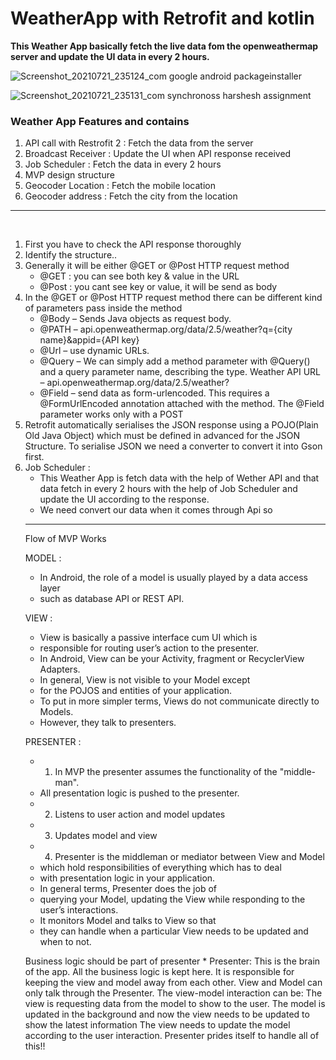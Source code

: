 # WeatherApp with Retrofit and kotlin
<b>This Weather App basically fetch the live data fom the openweathermap server and update the UI data in every 2 hours. </b>

![Screenshot_20210721_235124_com google android packageinstaller](https://user-images.githubusercontent.com/6704539/126552544-b8e90301-e7be-42ea-ba23-37832dac8a9c.jpg)

![Screenshot_20210721_235131_com synchronoss harshesh assignment](https://user-images.githubusercontent.com/6704539/126552568-9ad567b6-d1bb-4509-9eb9-f13bca100b7c.jpg)

### Weather App Features and contains
1) API call with Restrofit 2 : Fetch the data from the server
2) Broadcast Receiver : Update the UI when API response received
3) Job Scheduler : Fetch the data in every 2 hours
4) MVP design structure
5) Geocoder Location : Fetch the mobile location
6) Geocoder address : Fetch the city from the location

----------------------------------------------------------------------------

<br>
<ol type="1">
<li>
First you have to check the API response thoroughly<br>
</li>
</li>
<Li>
  Identify the structure..
<li>
Generally it will be either @GET or @Post HTTP request method
  <ul>
<li>
@GET : you can see both key & value in the URL
  </li>
    <li>
@Post : you cant see key or value, it will be send as body
      </li></ul>
</li>
<li>
In the @GET or @Post HTTP request method there can be different kind of parameters pass inside the method
<ul>
<li>
@Body – Sends Java objects as request body.
</li>
<li>
@PATH – api.openweathermap.org/data/2.5/weather?q={city name}&appid={API key}
</li>
<li>
@Url – use dynamic URLs.
</li>
<li>
@Query – We can simply add a method parameter with @Query() and a query parameter name, describing the type. Weather API URL – api.openweathermap.org/data/2.5/weather?
</li>
<li>
@Field – send data as form-urlencoded. This requires a @FormUrlEncoded annotation attached with the method. The @Field parameter works only with a POST
</li>
</ul>
</li>
<li>
Retrofit automatically serialises the JSON response using a POJO(Plain Old Java Object) which must be defined in advanced for the JSON Structure. To serialise JSON we need a converter to convert it into Gson first. 
</li>
<li>
Job Scheduler : <ul>
<li>
This Weather App is fetch data with the help of Wether API and that data fetch in every 2 hours with the help of Job Scheduler and update the UI according to the response.
  </li>
<li>
We need convert our data when it comes through Api so
  </li>
  </ul>
  
  -------------------------------------------------------------------
  
   Flow of MVP Works

   MODEL :
   * In Android, the role of a model is usually played by a data access layer
   * such as database API or REST API.
   
   VIEW :
   * View is basically a passive interface cum UI which is
   * responsible for routing user’s action to the presenter.
   * In Android, View can be your Activity, fragment or RecyclerView Adapters.
   * In general, View is not visible to your Model except
   * for the POJOS and entities of your application.
   * To put in more simpler terms, Views do not communicate directly to Models.
   * However, they talk to presenters.
   
   PRESENTER :
   * 1. In MVP the presenter assumes the functionality of the "middle-man".
   * All presentation logic is pushed to the presenter.
   * 2. Listens to user action and model updates
   * 3. Updates model and view
   * 4. Presenter is the middleman or mediator between View and Model
   * which hold responsibilities of everything which has to deal
   * with presentation logic in your application.
   * In general terms, Presenter does the job of
   * querying your Model, updating the View while responding to the user’s interactions.
   * It monitors Model and talks to View so that
   * they can handle when a particular View needs to be updated and when to not.
   
   Business logic should be part of presenter
    * Presenter: This is the brain of the app. All the business logic is kept here. It is responsible for keeping the view and model away from each other. View and Model can only talk through the Presenter. The view-model interaction can be:
       The view is requesting data from the model to show to the user.
       The model is updated in the background and now the view needs to be updated to show the latest information
       The view needs to update the model according to the user interaction.
       Presenter prides itself to handle all of this!!
</ol>

